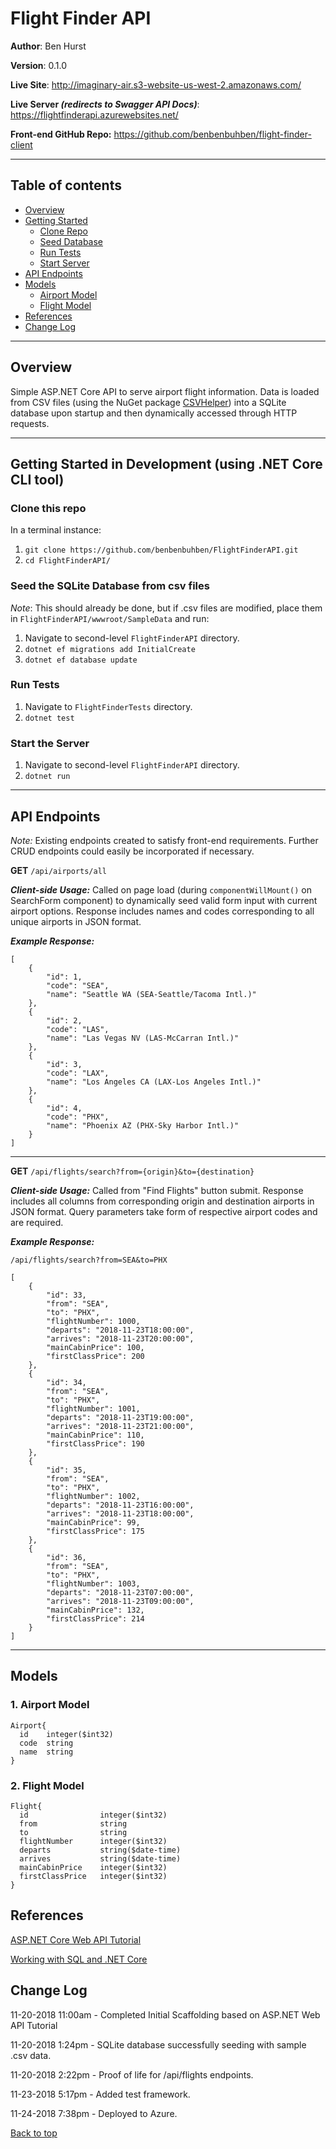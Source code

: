 <a id="top"></a>
# Flight Finder API

**Author**: Ben Hurst

**Version**: 0.1.0

**Live Site**: http://imaginary-air.s3-website-us-west-2.amazonaws.com/

**Live Server ***(redirects to Swagger API Docs)*****: https://flightfinderapi.azurewebsites.net/

**Front-end GitHub Repo:** https://github.com/benbenbuhben/flight-finder-client
___

## Table of contents
* [Overview](#overview)
* [Getting Started](#gettingStarted)
  * [Clone Repo](#clone)
  * [Seed Database](#seed)
  * [Run Tests](#test)
  * [Start Server](#run)
* [API Endpoints](#endpoints)
* [Models](#models)
  * [Airport Model](#airport-model)
  * [Flight Model](#flight-model)
* [References](#references)
* [Change Log](#change-log)

___

<a id="overview"></a>
## Overview

Simple ASP.NET Core API to serve airport flight information. Data is loaded from CSV files (using the NuGet package [CSVHelper](https://joshclose.github.io/CsvHelper/)) into a SQLite database upon startup and then dynamically accessed through HTTP requests.

___

<a id="gettingStarted"></a>
## Getting Started in Development (using .NET Core CLI tool)

<a id="clone"></a>

### Clone this repo

In a terminal instance:

1. ```git clone https://github.com/benbenbuhben/FlightFinderAPI.git```
2. ```cd FlightFinderAPI/```

<a id="seed"></a>

### Seed the SQLite Database from csv files

*Note*: This should already be done, but if .csv files are modified, place them in ```FlightFinderAPI/wwwroot/SampleData``` and run:

1. Navigate to second-level ```FlightFinderAPI``` directory.
2. ```dotnet ef migrations add InitialCreate```
3. ```dotnet ef database update```

<a id="test"></a>

### Run Tests

1. Navigate to ```FlightFinderTests``` directory.
2. ```dotnet test```

<a id="run"></a>

### Start the Server

1. Navigate to second-level ```FlightFinderAPI``` directory.
2. ```dotnet run```

___
<a id="endpoints"></a>
## API Endpoints

*Note:* Existing endpoints created to satisfy front-end requirements. Further CRUD endpoints could easily be incorporated if necessary.

**GET** `/api/airports/all`

***Client-side Usage:*** Called on page load (during ```componentWillMount()``` on SearchForm component) to dynamically seed valid form input with current airport options. Response includes names and codes corresponding to all unique airports in JSON format.

***Example Response:***

    [
        {
            "id": 1,
            "code": "SEA",
            "name": "Seattle WA (SEA-Seattle/Tacoma Intl.)"
        },
        {
            "id": 2,
            "code": "LAS",
            "name": "Las Vegas NV (LAS-McCarran Intl.)"
        },
        {
            "id": 3,
            "code": "LAX",
            "name": "Los Angeles CA (LAX-Los Angeles Intl.)"
        },
        {
            "id": 4,
            "code": "PHX",
            "name": "Phoenix AZ (PHX-Sky Harbor Intl.)"
        }
    ]

___

**GET** `/api/flights/search?from={origin}&to={destination}`

***Client-side Usage:*** Called from "Find Flights" button submit. Response includes all columns from corresponding origin and destination airports in JSON format. Query parameters take form of respective airport codes and are required.

***Example Response:***

`/api/flights/search?from=SEA&to=PHX`

    [
        {
            "id": 33,
            "from": "SEA",
            "to": "PHX",
            "flightNumber": 1000,
            "departs": "2018-11-23T18:00:00",
            "arrives": "2018-11-23T20:00:00",
            "mainCabinPrice": 100,
            "firstClassPrice": 200
        },
        {
            "id": 34,
            "from": "SEA",
            "to": "PHX",
            "flightNumber": 1001,
            "departs": "2018-11-23T19:00:00",
            "arrives": "2018-11-23T21:00:00",
            "mainCabinPrice": 110,
            "firstClassPrice": 190
        },
        {
            "id": 35,
            "from": "SEA",
            "to": "PHX",
            "flightNumber": 1002,
            "departs": "2018-11-23T16:00:00",
            "arrives": "2018-11-23T18:00:00",
            "mainCabinPrice": 99,
            "firstClassPrice": 175
        },
        {
            "id": 36,
            "from": "SEA",
            "to": "PHX",
            "flightNumber": 1003,
            "departs": "2018-11-23T07:00:00",
            "arrives": "2018-11-23T09:00:00",
            "mainCabinPrice": 132,
            "firstClassPrice": 214
        }
    ]
___
<a id="models"></a>
## Models

<a id="airport-model"></a>

### 1. Airport Model
    Airport{
      id	integer($int32)
      code	string
      name	string
    }
    
<a id="flight-model"></a>

### 2. Flight Model
    Flight{
      id                integer($int32)
      from              string
      to                string
      flightNumber      integer($int32)
      departs           string($date-time)
      arrives           string($date-time)
      mainCabinPrice    integer($int32)
      firstClassPrice   integer($int32)
    }

<a id="references"></a> 
## References

[ASP.NET Core Web API Tutorial](https://docs.microsoft.com/en-us/aspnet/core/tutorials/web-api-vsc?view=aspnetcore-2.1)

[Working with SQL and .NET Core](https://docs.microsoft.com/en-us/aspnet/core/tutorials/first-mvc-app/working-with-sql?tabs=aspnetcore2x&view=aspnetcore-2.1)

<a id="change-log"></a> 
## Change Log

11-20-2018 11:00am - Completed Initial Scaffolding based on ASP.NET Web API Tutorial

11-20-2018 1:24pm - SQLite database successfully seeding with sample .csv data.

11-20-2018 2:22pm - Proof of life for /api/flights endpoints.

11-23-2018 5:17pm - Added test framework.

11-24-2018 7:38pm - Deployed to Azure.

[Back to top](#top)
